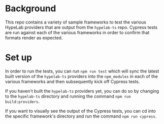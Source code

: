 # Background

This repo contains a variety of sample frameworks to test the various HypeLab providers that are output from the `hypelab-ts` repo. Cypress tests are run against each of the various frameworks in order to confirm that formats render as expected.

# Set up

In order to run the tests, you can run `npm run test` which will sync the latest built version of the `hypelab-ts` providers into the `npm_modules` in each of the various frameworks and then subsequently kick off Cypress tests.

If you haven't built the `hypelab-ts` providers yet, you can do so by changing to the `hypelab-ts` directory and running the command `npm run build:providers`.

If you want to visually see the output of the Cypress tests, you can cd into the specific framework's directory and run the command `npm run cypress`.
